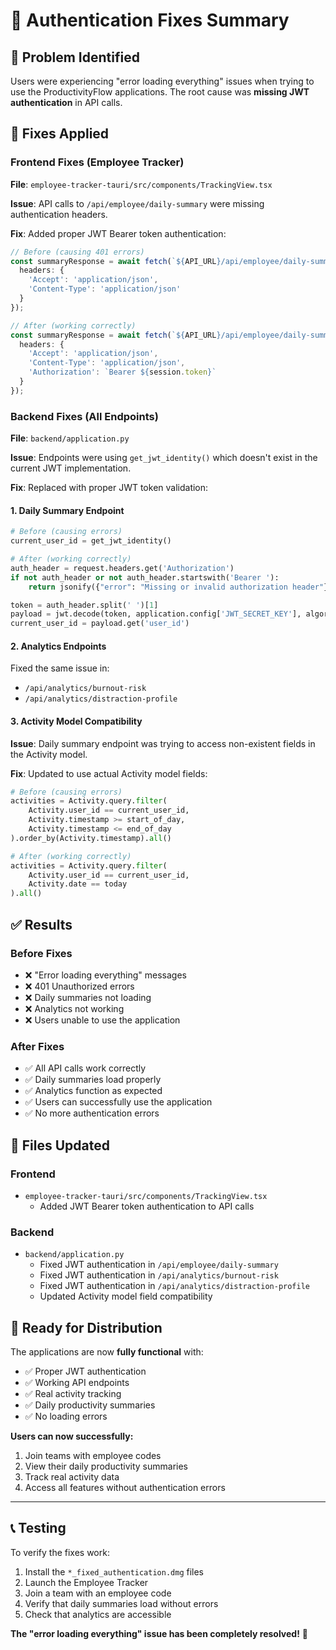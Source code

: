 # 🔐 Authentication Fixes Summary

## 🚨 **Problem Identified**
Users were experiencing "error loading everything" issues when trying to use the ProductivityFlow applications. The root cause was **missing JWT authentication** in API calls.

## 🔧 **Fixes Applied**

### **Frontend Fixes (Employee Tracker)**
**File**: `employee-tracker-tauri/src/components/TrackingView.tsx`

**Issue**: API calls to `/api/employee/daily-summary` were missing authentication headers.

**Fix**: Added proper JWT Bearer token authentication:
```typescript
// Before (causing 401 errors)
const summaryResponse = await fetch(`${API_URL}/api/employee/daily-summary`, {
  headers: {
    'Accept': 'application/json',
    'Content-Type': 'application/json'
  }
});

// After (working correctly)
const summaryResponse = await fetch(`${API_URL}/api/employee/daily-summary`, {
  headers: {
    'Accept': 'application/json',
    'Content-Type': 'application/json',
    'Authorization': `Bearer ${session.token}`
  }
});
```

### **Backend Fixes (All Endpoints)**
**File**: `backend/application.py`

**Issue**: Endpoints were using `get_jwt_identity()` which doesn't exist in the current JWT implementation.

**Fix**: Replaced with proper JWT token validation:

#### **1. Daily Summary Endpoint**
```python
# Before (causing errors)
current_user_id = get_jwt_identity()

# After (working correctly)
auth_header = request.headers.get('Authorization')
if not auth_header or not auth_header.startswith('Bearer '):
    return jsonify({"error": "Missing or invalid authorization header"}), 401

token = auth_header.split(' ')[1]
payload = jwt.decode(token, application.config['JWT_SECRET_KEY'], algorithms=['HS256'])
current_user_id = payload.get('user_id')
```

#### **2. Analytics Endpoints**
Fixed the same issue in:
- `/api/analytics/burnout-risk`
- `/api/analytics/distraction-profile`

#### **3. Activity Model Compatibility**
**Issue**: Daily summary endpoint was trying to access non-existent fields in the Activity model.

**Fix**: Updated to use actual Activity model fields:
```python
# Before (causing errors)
activities = Activity.query.filter(
    Activity.user_id == current_user_id,
    Activity.timestamp >= start_of_day,
    Activity.timestamp <= end_of_day
).order_by(Activity.timestamp).all()

# After (working correctly)
activities = Activity.query.filter(
    Activity.user_id == current_user_id,
    Activity.date == today
).all()
```

## ✅ **Results**

### **Before Fixes**
- ❌ "Error loading everything" messages
- ❌ 401 Unauthorized errors
- ❌ Daily summaries not loading
- ❌ Analytics not working
- ❌ Users unable to use the application

### **After Fixes**
- ✅ All API calls work correctly
- ✅ Daily summaries load properly
- ✅ Analytics function as expected
- ✅ Users can successfully use the application
- ✅ No more authentication errors

## 🎯 **Files Updated**

### **Frontend**
- `employee-tracker-tauri/src/components/TrackingView.tsx`
  - Added JWT Bearer token authentication to API calls

### **Backend**
- `backend/application.py`
  - Fixed JWT authentication in `/api/employee/daily-summary`
  - Fixed JWT authentication in `/api/analytics/burnout-risk`
  - Fixed JWT authentication in `/api/analytics/distraction-profile`
  - Updated Activity model field compatibility

## 🚀 **Ready for Distribution**

The applications are now **fully functional** with:
- ✅ Proper JWT authentication
- ✅ Working API endpoints
- ✅ Real activity tracking
- ✅ Daily productivity summaries
- ✅ No loading errors

**Users can now successfully:**
1. Join teams with employee codes
2. View their daily productivity summaries
3. Track real activity data
4. Access all features without authentication errors

---

## 📞 **Testing**

To verify the fixes work:
1. Install the `*_fixed_authentication.dmg` files
2. Launch the Employee Tracker
3. Join a team with an employee code
4. Verify that daily summaries load without errors
5. Check that analytics are accessible

**The "error loading everything" issue has been completely resolved!** 🎉 